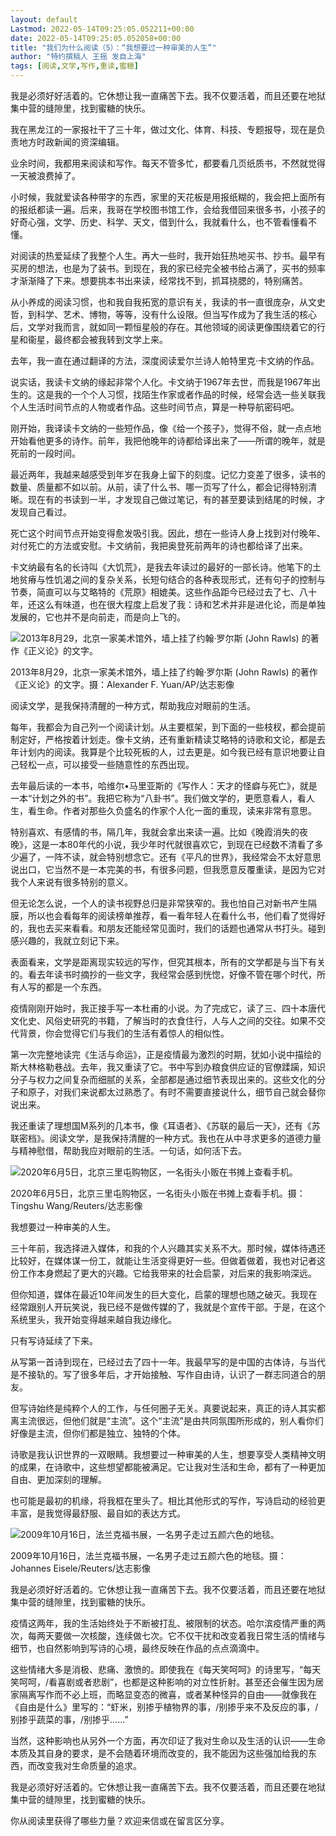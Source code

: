 ```yaml
---
layout: default
Lastmod: 2022-05-14T09:25:05.052211+00:00
date: 2022-05-14T09:25:05.052058+00:00
title: "我们为什么阅读（5）：“我想要过一种审美的人生”"
author: "特约撰稿人 王摇 发自上海"
tags: [阅读,文学,写作,重读,蜜糖]
---
```


 

我是必须好好活着的。它休想让我一直痛苦下去。我不仅要活着，而且还要在地狱集中营的缝隙里，找到蜜糖的快乐。

我在黑龙江的一家报社干了三十年，做过文化、体育、科技、专题报导，现在是负责地方时政新闻的资深编辑。

业余时间，我都用来阅读和写作。每天不管多忙，都要看几页纸质书，不然就觉得一天被浪费掉了。

小时候，我就爱读各种带字的东西，家里的天花板是用报纸糊的，我会把上面所有的报纸都读一遍。后来，我哥在学校图书馆工作，会给我借回来很多书，小孩子的好奇心强，文学、历史、科学、天文，借到什么，我就看什么，也不管看懂看不懂。

对阅读的热爱延续了我整个人生。再大一些时，我开始狂热地买书、抄书。最早有买房的想法，也是为了装书。到现在，我的家已经完全被书给占满了，买书的频率才渐渐降了下来。想要挑本书出来读，经常找不到，抓耳挠腮的，特别痛苦。

从小养成的阅读习惯，也和我自我拓宽的意识有关，我读的书一直很庞杂，从文史哲，到科学、艺术、博物，等等，没有什么设限。但当写作成为了我生活的核心后，文学对我而言，就如同一颗恒星般的存在。其他领域的阅读更像围绕着它的行星和衞星，最终都会被我转到文学上来。

去年，我一直在通过翻译的方法，深度阅读爱尔兰诗人帕特里克·卡文纳的作品。

说实话，我读卡文纳的缘起非常个人化。卡文纳于1967年去世，而我是1967年出生的。这是我的一个个人习惯，找陌生作家或者作品的时候，经常会选一些关联我个人生活时间节点的人物或者作品。这些时间节点，算是一种导航密码吧。

刚开始，我译读卡文纳的一些短作品，像《给一个孩子》，觉得不俗，就一点点地开始看他更多的诗作。前年，我把他晚年的诗都给译出来了——所谓的晚年，就是死前的一段时间。

最近两年，我越来越感受到年岁在我身上留下的刻度。记忆力变差了很多，读书的数量、质量都不如以前。从前，读了什么书、哪一页写了什么，都会记得特别清晰。现在有的书读到一半，才发现自己做过笔记，有的甚至要读到结尾的时候，才发现自己看过。

死亡这个时间节点开始变得愈发吸引我。因此，想在一些诗人身上找到对付晚年、对付死亡的方法或安慰。卡文纳前，我把奥登死前两年的诗也都给译了出来。

卡文纳最有名的长诗叫《大饥荒》，是我去年读过的最好的一部长诗。他笔下的土地贫瘠与性饥渴之间的复杂关系，长短句结合的各种表现形式，还有句子的控制与节奏，简直可以与艾略特的《荒原》相媲美。这些作品距今已经过去了七、八十年，还这么有味道，也在很大程度上启发了我：诗和艺术并非是进化论，而是单独发展的，它也并不是向前走，而是向上飞的。

![2013年8月29，北京一家美术馆外，墙上挂了约翰·罗尔斯 (John Rawls) 的著作《正义论》的文字。](https://images.weserv.nl/?url=https%3A//d32kak7w9u5ewj.cloudfront.net/media/image/2022/05/c1c114cc7e654c519516424ed5ec834b.jpg%3FimageView2/1/w/1080/h/720/format/jpg)

2013年8月29，北京一家美术馆外，墙上挂了约翰·罗尔斯 (John Rawls) 的著作《正义论》的文字。摄：Alexander F. Yuan/AP/达志影像

阅读文学，是我保持清醒的一种方式，帮助我应对眼前的生活。

每年，我都会为自己列一个阅读计划。从主要框架，到下面的一些枝杈，都会提前制定好，严格按着计划走。像卡文纳，还有重新精读艾略特的诗歌和文论，都是去年计划内的阅读。我算是个比较死板的人，过去更是。如今我已经有意识地要让自己轻松一点，可以接受一些随意性的东西出现。

去年最后读的一本书，哈维尔•马里亚斯的《写作人：天才的怪癖与死亡》，就是一本“计划之外的书”。我把它称为“八卦书”。我们做文学的，更愿意看人，看人生，看生命。作者对那些久负盛名的作家个人化一面的重现，读来非常有意思。

特别喜欢、有感情的书，隔几年，我就会拿出来读一遍。比如《晚霞消失的夜晚》，这是一本80年代的小说，我少年时代就很喜欢它，到现在已经数不清看了多少遍了，一阵不读，就会特别想念它。还有《平凡的世界》，我经常会不太好意思说出口，它当然不是一本完美的书，有很多问题，但我愿意反覆重读，是因为它对我个人来说有很多特别的意义。

但无论怎么说，一个人的读书视野总归是非常狭窄的。我也怕自己对新书产生隔膜，所以也会看每年的阅读榜单推荐，看一看年轻人在看什么书，他们看了觉得好的，我也去买来看看。和朋友还能经常见面时，我们的话题也通常从书打头。碰到感兴趣的，我就立刻记下来。

表面看来，文学是距离现实较远的写作，但究其根本，所有的文学都是与当下有关的。看去年读书时摘抄的一些文字，我经常会感到恍惚，好像不管在哪个时代，所有人写的都是一个东西。

疫情刚刚开始时，我正接手写一本杜甫的小说。为了完成它，读了三、四十本唐代文化史、风俗史研究的书籍，了解当时的衣食住行，人与人之间的交往。如果不交代背景，你会觉得它们与我们的生活有着惊人的相似性。

第一次完整地读完《生活与命运》，正是疫情最为激烈的时期，犹如小说中描绘的斯大林格勒巷战。去年，我又重读了它。书中写到办粮食供应证的官僚蹂躏，知识分子与权力之间复杂而细腻的关系，全部都是通过细节表现出来的。这些文化的分子和原子，对我们来说都太过熟悉了。有时不需要直接说什么，细节自己就会替你说出来。

我还重读了理想国M系列的几本书，像《耳语者》、《苏联的最后一天》，还有《苏联密档》。阅读文学，是我保持清醒的一种方式。我也在从中寻求更多的道德力量与精神慰借，帮助我应对眼前的生活。一句话，如何活下去。

![2020年6月5日，北京三里屯购物区，一名街头小贩在书摊上查看手机。](https://images.weserv.nl/?url=https%3A//d32kak7w9u5ewj.cloudfront.net/media/image/2022/05/99b6bf5ae22e4b32a44bc2244d4f4e92.jpg%3FimageView2/1/w/1080/h/720/format/jpg)

2020年6月5日，北京三里屯购物区，一名街头小贩在书摊上查看手机。摄：Tingshu Wang/Reuters/达志影像

我想要过一种审美的人生。

三十年前，我选择进入媒体，和我的个人兴趣其实关系不大。那时候，媒体待遇还比较好，在媒体谋一份工，就能让生活变得更好一些。但做着做着，我也对记者这份工作本身燃起了更大的兴趣。它给我带来的社会启蒙，对后来的我影响深远。

但你知道，媒体在最近10年间发生的巨大变化，启蒙的理想也随之破灭。我现在经常跟别人开玩笑说，我已经不是做传媒的了，我就是个宣传干部。于是，在这个系统里头，我开始变得越来越自我边缘化。

只有写诗延续了下来。

从写第一首诗到现在，已经过去了四十一年。我最早写的是中国的古体诗，与当代是不接轨的。写了很多年后，才开始接触、写作自由诗，认识了一群志同道合的朋友。

但写诗始终是纯粹个人的工作，与任何圈子无关。真要说起来，真正的诗人其实都离主流很远，但他们就是“主流”。这个“主流”是由共同氛围所形成的，别人看你们好像是主流，但你们都是独立、独特的个体。

诗歌是我认识世界的一双眼睛。我想要过一种审美的人生，想要享受人类精神文明的成果，在诗歌中，这些想望都能被满足。它让我对生活和生命，都有了一种更加自由、更加深刻的理解。

也可能是最初的机缘，将我框在里头了。相比其他形式的写作，写诗启动的经验更丰富，是我觉得最舒服、最自如的表达方式。

![2009年10月16日，法兰克福书展，一名男子走过五颜六色的地毯。](https://images.weserv.nl/?url=https%3A//d32kak7w9u5ewj.cloudfront.net/media/image/2022/05/c5c876ee11ef472ea4fa3947815ad4bd.jpg%3FimageView2/1/w/1080/h/720/format/jpg)

2009年10月16日，法兰克福书展，一名男子走过五颜六色的地毯。摄：Johannes Eisele/Reuters/达志影像

我是必须好好活着的。它休想让我一直痛苦下去。我不仅要活着，而且还要在地狱集中营的缝隙里，找到蜜糖的快乐。

疫情这两年，我的生活始终处于不断被打乱、被限制的状态。哈尔滨疫情严重的两次，每两天要做一次核酸，连续做七次。它不仅干扰和改变着我日常生活的情绪与细节，也自然影响到写诗的心境，最终反映在作品的点点滴滴中。

这些情绪大多是消极、悲痛、激愤的。即使我在《每天笑呵呵》的诗里写，“每天笑呵呵，/看喜剧或者悲剧”，也都是这种影响的对立性折射。甚至还会催生因为居家隔离写作而不必上班，而略显变态的微喜，或者某种怪异的自由——就像我在《自由是什么》里写的：“虾米，别掺乎植物界的事，/别掺乎来不及反应的事，/别掺乎蔬菜的事，/别掺乎……”

当然，这种影响也从另外一个方面，再次印证了我对生命以及生活的认识——生命本质及其自身的要求，是不会随着环境而改变的，我不能因为这些强加给我的东西，而改变我对生命质量的追求。

我是必须好好活着的。它休想让我一直痛苦下去。我不仅要活着，而且还要在地狱集中营的缝隙里，找到蜜糖的快乐。

你从阅读里获得了哪些力量？欢迎来信或在留言区分享。

